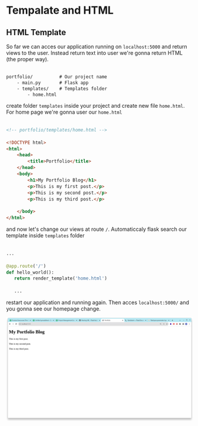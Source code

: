 # Tempalate and HTML

## HTML Template 

So far we can acces our application running on `localhost:5000` and return views to the user. Instead return text into user we're gonna return HTML (the proper way).


```

portfolio/          # Our project name
    - main.py       # Flask app
    - templates/    # Templates folder
        - home.html

```

create folder `templates` inside your project and create new file `home.html`. For home page we're gonna user our `home.html` 

``` html

<!-- portfolio/templates/home.html -->

<!DOCTYPE html>
<html>
    <head>
        <title>Portfolio</title>
    </head>
    <body>
        <h1>My Portfolio Blog</h1>
        <p>This is my first post.</p>
        <p>This is my second post.</p>
        <p>This is my third post.</p>

    </body>
</html>

```

and now let's change our views at route `/`. Automaticcaly flask search our template inside `templates` folder

``` python

...

@app.route('/')
def hello_world():
   return render_template('home.html')

   ...

```

restart our application and running again. Then acces `localhost:5000/` and you gonna see our homepage change.

![home page](1.png)